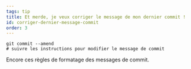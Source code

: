 ```yaml
---
tags: tip
title: Et merde, je veux corriger le message de mon dernier commit !
id: corriger-dernier-message-commit
order: 3
---
```

```git
git commit --amend
# suivre les instructions pour modifier le message de commit
```

Encore ces règles de formatage des messages de commit.
